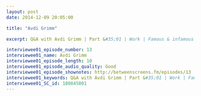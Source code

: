 ```yaml
---
layout: post
date: 2014-12-09 20:05:00

title: "Avdi Grimm"

excerpt: Q&A with Avdi Grimm | Part &#35;01 | Work | Famous & infamous | Ruby | Coding setup | Exercise | Procrastination

interviewee01_episode_number: 13
interviewee01_name: Avdi Grimm
interviewee01_episode_length: 10
interviewee01_episode_audio_quality: Good
interviewee01_episode_shownotes: http://betweenscreens.fm/episodes/13
interviewee01_keywords: Q&A with Avdi Grimm | Part &#35;01 | Work | Famous & infamous | Ruby | Coding setup | Procrastination | Exercise 
interviewee01_SC_id: 180845801
---
```


